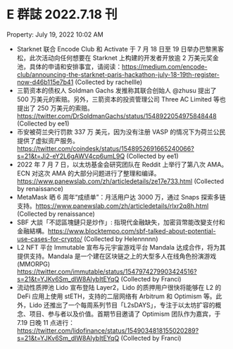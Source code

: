 # E 群誌 2022.7.18 刊

Property: July 19, 2022 10:02 AM

- Starknet 联合 Encode Club 和 Activate 于 7 月 18 日至 19 日举办巴黎黑客松，此次活动向任何想要在 Starknet 上构建的开发者开放逾 2 万美元奖金池，具体的申请和安排事宜，请阅读：https://medium.com/encode-club/announcing-the-starknet-paris-hackathon-july-18-19th-register-now-d46b115e7b41 (Collected by rachellle)
- 三箭资本的债权人 Soldman Gachs 发推称其联合创始人 @zhusu 提出了 500 万美元的索赔。另外，三箭资本的投资管理公司 Three AC Limited 等也提出了 250 万美元的索赔。https://twitter.com/DrSoldmanGachs/status/1548922054975848448 (Collected by ee1)
- 币安被荷兰央行罚款 337 万 美元，因为没有注册 VASP 的情况下为荷兰公民提供了虚拟资产服务。https://twitter.com/coindesk/status/1548952691665240066?s=21&t=Ji2-eY2L6gAWV4cp6umL9Q (Collected by ee1)
- 2022 年 7 月 7 日，以太坊基金会研究团队在 Reddit 上举行了第八次 AMA。ECN 对这次 AMA 的大部分问题进行了整理和编译。https://www.panewslab.com/zh/articledetails/ze17e733.html (Collected by renaissance)
- MetaMask 晒 6 周年“成绩单”：月活用户达 3000 万，通过 Snaps 探索多链支持。https://www.panewslab.com/zh/articledetails/rlxr2q8h.html (Collected by renaissance)
- SBF 大談「不認區塊鏈只是炒作」: 指現代金融缺失，加密貨幣能改變支付和金融結構。https://www.blocktempo.com/sbf-talked-about-potential-use-cases-for-crypto/ (Collected by Helennnnn)
- L2 NFT 平台 Immutable 宣布与元宇宙游戏平台 Mandala 达成合作，将为其提供支持。Mandala 是一个建在区块链之上的大型多人在线角色扮演游戏 (MMORPG) https://twitter.com/immutable/status/1547974279903424516?s=21&t=YJKv6Sm_dlW8AIybItEYqQ (Collected by Franci)
- 流动性质押池 Lido 宣布登陆 Layer2，Lido 的质押用户很快将能够在 L2 的 DeFi 应用上使用 stETH，支持的二层网络有 Arbitrum 和 Optimism 等。此外，Lido 还推出了一个每周系列节目「L2sDAYS」，专注于以太坊扩容的概念、项目、参与者以及价值。首期节目邀请了 Optimism 团队作为嘉宾，于 7.19 日晚 11 点进行：https://twitter.com/lidofinance/status/1549034818155020289?s=21&t=YJKv6Sm_dlW8AIybItEYqQ (Collected by Franci)